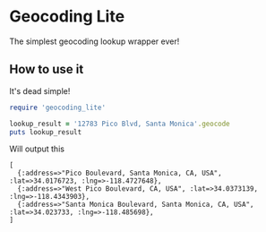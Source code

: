 Geocoding Lite
==============
The simplest geocoding lookup wrapper ever!

How to use it
-------------
It's dead simple!

```ruby
require 'geocoding_lite'

lookup_result = '12783 Pico Blvd, Santa Monica'.geocode
puts lookup_result
```

Will output this

    [
      {:address=>"Pico Boulevard, Santa Monica, CA, USA", :lat=>34.0176723, :lng=>-118.4727648},
      {:address=>"West Pico Boulevard, CA, USA", :lat=>34.0373139, :lng=>-118.4343903},
      {:address=>"Santa Monica Boulevard, Santa Monica, CA, USA", :lat=>34.023733, :lng=>-118.485698},
    ]
